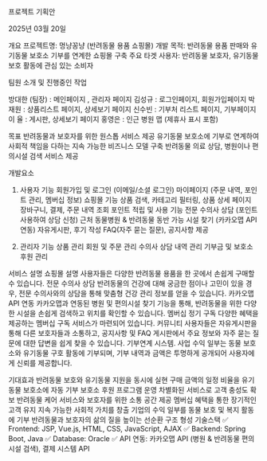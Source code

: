 
프로젝트 기획안


2025년 03월 20일

개요
프로젝트명: 멍냥꽁냥 (반려동물 용품 쇼핑몰)
개발 목적: 반려동물 용품 판매와 유기동물 보호소 기부를 연계한 쇼핑몰 구축
주요 타겟 사용자: 반려동물 보호자, 유기동물 보호 활동에 관심 있는 소비자

팀원 소개 및 진행중인 작업

방대한 (팀장) : 메인페이지 , 관리자 페이지
김성규  : 로그인페이지, 회원가입페이지
박재원 : 상품리스트 페이지, 상세보기 페이지
신수빈 : 기부처 리스트 페이지, 기부페이지 
이  율 : 게시판, 상세보기 페이지
홍영은 : 인근 병원 맵 (제휴사 표시 포함)

목표
반려동물과 보호자를 위한 원스톱 서비스 제공
유기동물 보호소에 기부로 연계하여 사회적 책임을 다하는 지속 가능한 비즈니스 모델 구축
반려동물 의료 상담, 병원이나 편의시설 검색 서비스 제공


개발요소
1) 사용자 기능
회원가입 및 로그인 (이메일/소셜 로그인)
마이페이지 (주문 내역, 포인트 관리, 멤버십 정보)
쇼핑몰 기능
상품 검색, 카테고리 필터링, 상품 상세 페이지
장바구니, 결제, 주문 내역 조회
포인트 적립 및 사용 기능
전문 수의사 상담 (포인트 사용하여 상담 신청)
근처 동물병원 & 반려동물 동반 가능 시설 찾기 (카카오맵 API 연동)
자유게시판, 후기 작성
FAQ(자주 묻는 질문), 공지사항 제공

2) 관리자 기능
상품 관리 
회원 및 주문 관리
수의사 상담 내역 관리
기부금 및 보호소 후원 관리

서비스 설명
쇼핑몰 설명
사용자들은 다양한 반려동물 용품을 한 곳에서 손쉽게 구매할 수 있습니다.
전문 수의사 상담
 반려동물의 건강에 대해 궁금한 점이나 고민이 있을 경우, 전문 수의사와의 상담을 통해 맞춤형 건강 관리 정보를 얻을 수 있습니다.
카카오맵 API 연동
카카오맵과 연동된 병원 및 편의시설 찾기 기능을 통해, 반려동물을 위한 다양한 시설을 손쉽게 검색하고 위치를 확인할 수 있습니다.
멤버십 정기 구독
다양한 혜택을 제공하는 멤버십 구독 서비스가 마련되어 있습니다.
커뮤니티 
사용자들은 자유게시판을 통해 다른 보호자들과 소통하고, 공지사항 및 FAQ 게시판에서 주요 정보와 자주 묻는 질문에 대한 답변을 쉽게 찾을 수 있습니다.
기부연계 시스템.
사업 수익 일부는 동물 보호소와 유기동물 구호 활동에 기부되며, 기부 내역과 금액은 투명하게 공개되어 사용자에게 신뢰를 제공합니다.

기대효과
반려동물 보호와 유기동물 지원을 동시에 실현
구매 금액의 일정 비율을 유기동물 보호소에 자동 기부
 보호소 후원 프로그램 운영 
차별화된 서비스로 고객 충성도 확보
반려동물 케어 서비스와 보호자를 위한 소통 공간 제공
멤버십 혜택을 통한 장기적인 고객 유지
지속 가능한 사회적 가치를 창출
기업의 수익 일부를 동물 보호 및 복지 활동에 기부
반려동물과 보호자의 삶의 질을 높이는 선순환 구조 형성
기술스택
✅ Frontend: JSP, Vue.js, HTML, CSS, JavaScript, AJAX
✅ Backend: Spring Boot, Java
✅ Database: Oracle
✅ API 연동: 카카오맵 API (병원 & 반려동물 편의시설 검색), 결제 시스템 API


